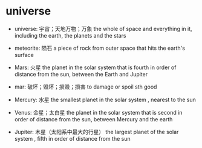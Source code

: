 # universe

- universe: 宇宙；天地万物；万象 the whole of space and everything in it, including the earth, the planets and the stars

- meteorite: 陨石 a piece of rock from outer space that hits the earth's surface

- Mars: 火星 the planet in the solar system that is fourth in order of distance from the sun, between the Earth and Jupiter
- mar: 破坏；毁坏；损毁；损害 to damage or spoil sth good

- Mercury: 水星 the smallest planet in the solar system , nearest to the sun
- Venus: 金星；太白星 the planet in the solar system that is second in order of distance from the sun, between Mercury and the earth
- Jupiter: 木星（太阳系中最大的行星） the largest planet of the solar system , fifth in order of distance from the sun
